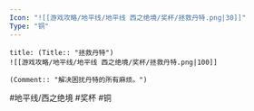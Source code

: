 ```yaml
---
Icon: "![[游戏攻略/地平线/地平线 西之绝境/奖杯/拯救丹特.png|30]]"
Type: "铜"
---
```

```ad-common-bronze-trophy
title: (Title:: "拯救丹特")
![[游戏攻略/地平线/地平线 西之绝境/奖杯/拯救丹特.png|100]]

(Comment:: "解决困扰丹特的所有麻烦。")
```

#地平线/西之绝境 #奖杯 #铜
